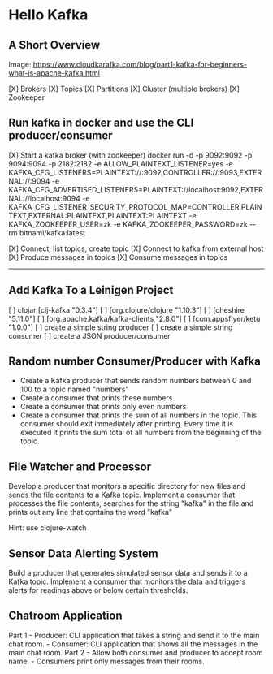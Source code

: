 # Hello Kafka

## A Short Overview
Image:
https://www.cloudkarafka.com/blog/part1-kafka-for-beginners-what-is-apache-kafka.html

[X] Brokers
[X] Topics
[X] Partitions
[X] Cluster (multiple brokers)
[X] Zookeeper

## Run kafka in docker and use the CLI producer/consumer
[X] Start a kafka broker (with zookeeper)
docker run -d -p 9092:9092 -p 9094:9094 -p 2182:2182 -e ALLOW_PLAINTEXT_LISTENER=yes -e KAFKA_CFG_LISTENERS=PLAINTEXT://:9092,CONTROLLER://:9093,EXTERNAL://:9094 -e KAFKA_CFG_ADVERTISED_LISTENERS=PLAINTEXT://localhost:9092,EXTERNAL://localhost:9094 -e KAFKA_CFG_LISTENER_SECURITY_PROTOCOL_MAP=CONTROLLER:PLAINTEXT,EXTERNAL:PLAINTEXT,PLAINTEXT:PLAINTEXT -e KAFKA_ZOOKEEPER_USER=zk -e KAFKA_ZOOKEEPER_PASSWORD=zk --rm bitnami/kafka:latest

[X] Connect, list topics, create topic
[X] Connect to kafka from external host
[X] Produce messages in topics
[X] Consume messages in topics

----


## Add Kafka To a Leinigen Project
[ ] clojar [clj-kafka "0.3.4"]
[ ] [org.clojure/clojure "1.10.3"]
[ ] [cheshire "5.11.0"]
[ ] [org.apache.kafka/kafka-clients "2.8.0"]
[ ] [com.appsflyer/ketu "1.0.0"]
[ ] create a simple string producer
[ ] create a simple string consumer
[ ] create a JSON producer/consumer


## Random number Consumer/Producer with Kafka

- Create a Kafka producer that sends random numbers between 0 and 100 to a topic named "numbers"
- Create a consumer that prints these numbers
- Create a consumer that prints only even numbers
- Create a consumer that prints the sum of all numbers in the topic. This consumer should exit immediately after printing. Every time it is executed it prints the sum total of all numbers from the beginning of the topic.

## File Watcher and Processor

Develop a producer that monitors a specific directory for new files and sends the file contents to a Kafka topic. 
Implement a consumer that processes the file contents, searches for the string "kafka" in the file and prints out any line
that contains the word "kafka"

Hint: use clojure-watch

## Sensor Data Alerting System

Build a producer that generates simulated sensor data and sends it to a Kafka topic.
Implement a consumer that monitors the data and triggers alerts for readings above or below certain thresholds.


## Chatroom Application
Part 1
    - Producer: CLI application that takes a string and send it to the main chat room. 
    - Consumer: CLI application that shows all the messages in the main chat room.
Part 2
	- Allow both consumer and producer to accept room name. 
	- Consumers print only messages from their rooms.

